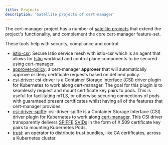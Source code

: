 ```yaml
---
title: Projects
description: 'Satellite projects of cert-manager'
---
```


The cert-manager project has a number of [satellite
projects](https://github.com/cert-manager) that extend the project's
functionality, and complement the core cert-manager feature-set.

These tools help with security, compliance and control.

- [istio-csr](./istio-csr.md): Secure Istio service mesh with istio-csr which is
  an agent that allows for [Istio](https://istio.io) workload and control plane
  components to be secured using cert-manager.
- [approver-policy](./approver-policy.md):
  a cert-manager **approver** that will automatically approve or deny
  certificate requests based on defined policy.
- [csi-driver](./csi-driver.md):
  csi-driver is a Container Storage Interface (CSI) driver plugin for Kubernetes
  to work along cert-manager. The goal for this plugin is to seamlessly request
  and mount certificate key pairs to pods. This is useful for facilitating mTLS,
  or otherwise securing connections of pods with guaranteed present certificates
  whilst having all of the features that cert-manager provides.
- [csi-driver-spiffe](./csi-driver-spiffe.md):
  csi-driver-spiffe is a Container Storage Interface (CSI) driver plugin for
  Kubernetes to work along [cert-manager](https://cert-manager.io/). This CSI driver
  transparently delivers [SPIFFE](https://spiffe.io/)
  [SVIDs](https://spiffe.io/docs/latest/spiffe-about/spiffe-concepts/#spiffe-verifiable-identity-document-svid)
  in the form of X.509 certificate key pairs to mounting Kubernetes Pods.
- [trust](./trust.md): an
  operator to distribute trust bundles, like CA certificates, across a
  Kubernetes cluster.
